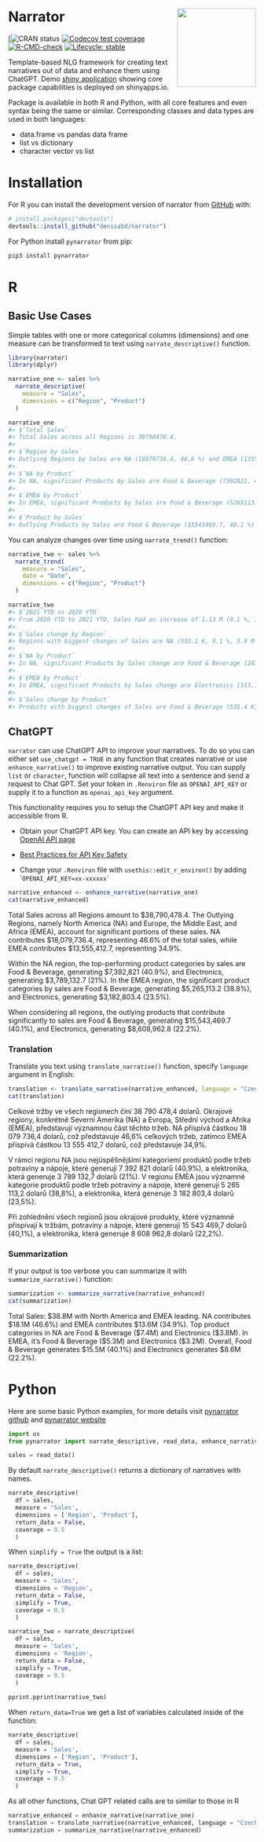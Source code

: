 
<!-- README.md is generated from README.Rmd. Please edit that file -->

# Narrator <img src="man/figures/hex.png" align="right" width="160"/>

<!-- badges: start -->

\[![CRAN status](https://www.r-pkg.org/badges/version/narrator)
[![Codecov test
coverage](https://codecov.io/gh/denisabd/narrator/branch/main/graph/badge.svg)](https://app.codecov.io/gh/denisabd/narrator?branch=main)
[![R-CMD-check](https://github.com/denisabd/narrator/actions/workflows/R-CMD-check.yaml/badge.svg)](https://github.com/denisabd/narrator/actions/workflows/R-CMD-check.yaml)
[![Lifecycle:
stable](https://img.shields.io/badge/lifecycle-stable-green.svg)](https://lifecycle.r-lib.org/articles/stages.html#stable)

<!-- badges: end -->

Template-based NLG framework for creating text narratives out of data
and enhance them using ChatGPT. Demo [shiny
application](https://deny.shinyapps.io/narrator_app/) showing core
package capabilities is deployed on shinyapps.io.

Package is available in both R and Python, with all core features and
even syntax being the same or similar. Corresponding classes and data
types are used in both languages:

- data.frame vs pandas data frame
- list vs dictionary
- character vector vs list

# Installation

For R you can install the development version of narrator from
[GitHub](https://github.com/) with:

``` r
# install.packages("devtools")
devtools::install_github("denisabd/narrator")
```

For Python install `pynarrator` from pip:

``` bash
pip3 install pynarrator
```

# R

## Basic Use Cases

Simple tables with one or more categorical columns (dimensions) and one
measure can be transformed to text using `narrate_descriptive()`
function.

``` r
library(narrator)
library(dplyr)
```

``` r
narrative_one <- sales %>%
  narrate_descriptive(
    measure = "Sales",
    dimensions = c("Region", "Product")
  )

narrative_one
#> $`Total Sales`
#> Total Sales across all Regions is 38790478.4.
#> 
#> $`Region by Sales`
#> Outlying Regions by Sales are NA (18079736.4, 46.6 %) and EMEA (13555412.7, 34.9 %).
#> 
#> $`NA by Product`
#> In NA, significant Products by Sales are Food & Beverage (7392821, 40.9 %) and Electronics (3789132.7, 21 %).
#> 
#> $`EMEA by Product`
#> In EMEA, significant Products by Sales are Food & Beverage (5265113.2, 38.8 %) and Electronics (3182803.4, 23.5 %).
#> 
#> $`Product by Sales`
#> Outlying Products by Sales are Food & Beverage (15543469.7, 40.1 %) and Electronics (8608962.8, 22.2 %).
```

You can analyze changes over time using `narrate_trend()` function:

``` r
narrative_two <- sales %>%
  narrate_trend(
    measure = "Sales",
    date = "Date",
    dimensions = c("Region", "Product")
  )

narrative_two
#> $`2021 YTD vs 2020 YTD`
#> From 2020 YTD to 2021 YTD, Sales had an increase of 1.13 M (9.1 %, 12.42 M to 13.55 M).
#> 
#> $`Sales change by Region`
#> Regions with biggest changes of Sales are NA (533.1 K, 9.1 %, 5.9 M to 6.4 M) and EMEA (416.9 K, 9.91 %, 4.2 M to 4.6 M).
#> 
#> $`NA by Product`
#> In NA, significant Products by Sales change are Food & Beverage (243.3 K, 9.92 %, 2.5 M to 2.7 M) and Tools (190.5 K, 32.72 %, 582.2 K to 772.7 K).
#> 
#> $`EMEA by Product`
#> In EMEA, significant Products by Sales change are Electronics (313.1 K, 36.05 %, 868.6 K to 1.2 M) and Food & Beverage (244.8 K, 15.01 %, 1.6 M to 1.9 M).
#> 
#> $`Sales change by Product`
#> Products with biggest changes of Sales are Food & Beverage (535.4 K, 10.63 %, 5 M to 5.6 M) and Electronics (525.9 K, 19.79 %, 2.7 M to 3.2 M).
```

## ChatGPT

`narrator` can use ChatGPT API to improve your narratives. To do so you
can either set `use_chatgpt = TRUE` in any function that creates
narrative or use `enhance_narrative()` to improve existing narrative
output. You can supply `list` or `character`, function will collapse all
text into a sentence and send a request to Chat GPT. Set your token in
`.Renviron` file as `OPENAI_API_KEY` or supply it to a function as
`openai_api_key` argument.

This functionality requires you to setup the ChatGPT API key and make it
accessible from R.

- Obtain your ChatGPT API key. You can create an API key by accessing
  [OpenAI API page](https://platform.openai.com/account/api-keys)

- [Best Practices for API Key
  Safety](https://help.openai.com/en/articles/5112595-best-practices-for-api-key-safety)

- Change your `.Renviron` file with `usethis::edit_r_environ()` by
  adding \``` OPENAI_API_KEY=xx-xxxxxx` ``

``` r
narrative_enhanced <- enhance_narrative(narrative_one)
cat(narrative_enhanced)
```

Total Sales across all Regions amount to \$38,790,478.4. The Outlying
Regions, namely North America (NA) and Europe, the Middle East, and
Africa (EMEA), account for significant portions of these sales. NA
contributes \$18,079,736.4, representing 46.6% of the total sales, while
EMEA contributes \$13,555,412.7, representing 34.9%.

Within the NA region, the top-performing product categories by sales are
Food & Beverage, generating \$7,392,821 (40.9%), and Electronics,
generating \$3,789,132.7 (21%). In the EMEA region, the significant
product categories by sales are Food & Beverage, generating
\$5,265,113.2 (38.8%), and Electronics, generating \$3,182,803.4
(23.5%).

When considering all regions, the outlying products that contribute
significantly to sales are Food & Beverage, generating \$15,543,469.7
(40.1%), and Electronics, generating \$8,608,962.8 (22.2%).

### Translation

Translate you text using `translate_narrative()` function, specify
`language` argument in English:

``` r
translation <- translate_narrative(narrative_enhanced, language = "Czech")
cat(translation)
```

Celkové tržby ve všech regionech činí 38 790 478,4 dolarů. Okrajové
regiony, konkrétně Severní Amerika (NA) a Evropa, Střední východ a
Afrika (EMEA), představují významnou část těchto tržeb. NA přispívá
částkou 18 079 736,4 dolarů, což představuje 46,6% celkových tržeb,
zatímco EMEA přispívá částkou 13 555 412,7 dolarů, což představuje
34,9%.

V rámci regionu NA jsou nejúspěšnějšími kategoriemi produktů podle tržeb
potraviny a nápoje, které generují 7 392 821 dolarů (40,9%), a
elektronika, která generuje 3 789 132,7 dolarů (21%). V regionu EMEA
jsou významné kategorie produktů podle tržeb potraviny a nápoje, které
generují 5 265 113,2 dolarů (38,8%), a elektronika, která generuje 3 182
803,4 dolarů (23,5%).

Při zohlednění všech regionů jsou okrajové produkty, které významně
přispívají k tržbám, potraviny a nápoje, které generují 15 543 469,7
dolarů (40,1%), a elektronika, která generuje 8 608 962,8 dolarů
(22,2%).

### Summarization

If your output is too verbose you can summarize it with
`summarize_narrative()` function:

``` r
summarization <- summarize_narrative(narrative_enhanced)
cat(summarization)
```

Total Sales: \$38.8M with North America and EMEA leading. NA contributes
\$18.1M (46.6%) and EMEA contributes \$13.6M (34.9%). Top product
categories in NA are Food & Beverage (\$7.4M) and Electronics (\$3.8M).
In EMEA, it’s Food & Beverage (\$5.3M) and Electronics (\$3.2M).
Overall, Food & Beverage generates \$15.5M (40.1%) and Electronics
generates \$8.6M (22.2%).

# Python

Here are some basic Python examples, for more details visit [pynarrator
github](https://github.com/denisabd/pynarrator) and [pynarrator
website](https://denisabd.github.io/pynarrator/)

``` python
import os
from pynarrator import narrate_descriptive, read_data, enhance_narrative, translate_narrative, summarize_narrative
```

``` python
sales = read_data()
```

By default `narrate_descriptive()` returns a dictionary of narratives
with names.

``` python
narrate_descriptive(
  df = sales, 
  measure = 'Sales', 
  dimensions = ['Region', 'Product'], 
  return_data = False, 
  coverage = 0.5
  )
```

When `simplify = True` the output is a list:

``` python
narrate_descriptive(
  df = sales, 
  measure = 'Sales', 
  dimensions = 'Region', 
  return_data = False, 
  simplify = True,
  coverage = 0.5
  )
```

``` python
narrative_two = narrate_descriptive(
  df = sales, 
  measure = 'Sales', 
  dimensions = 'Region', 
  return_data = False, 
  simplify = True,
  coverage = 0.5
  )
  
pprint.pprint(narrative_two)
```

When `return_data=True` we get a list of variables calculated inside of
the function:

``` python
narrate_descriptive(
  df = sales, 
  measure = 'Sales', 
  dimensions = ['Region', 'Product'], 
  return_data = True, 
  simplify = True,
  coverage = 0.5
  )
```

As all other functions, Chat GPT related calls are to similar to those
in R

``` python
narrative_enhanced = enhance_narrative(narrative_one)
translation = translate_narrative(narrative_enhanced, language = "Czech")
summarization = summarize_narrative(narrative_enhanced)
```
